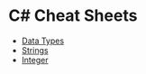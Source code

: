 # C# Cheat Sheets

- [Data Types](./1_datatypes.md)
- [Strings](./2_strings.md)
- [Integer](./3_integer.md)